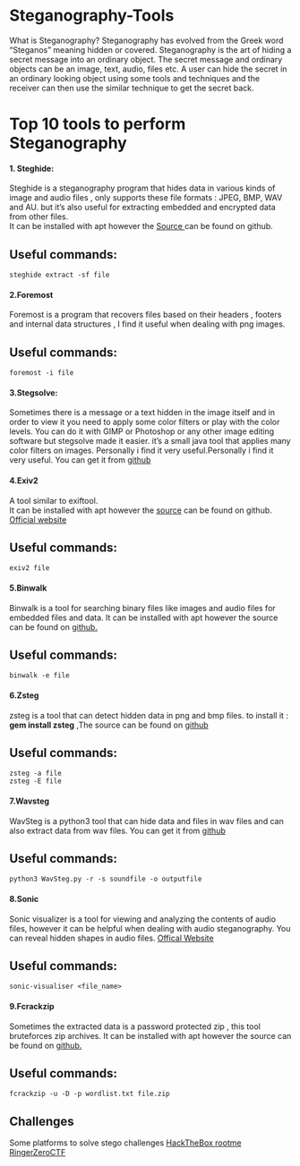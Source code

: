 # Steganography-Tools

What is Steganography?
Steganography has evolved from the Greek word “Steganos” meaning hidden or covered. Steganography is the art of hiding a secret message into an ordinary object. The secret message and ordinary objects can be an image, text, audio, files etc. A user can hide the secret in an ordinary looking object using some tools and techniques and the receiver can then use the similar technique to get the secret back.

<h1>Top 10 tools to perform Steganography</h1>
<h4>1. Steghide:</h4>
Steghide is a steganography program that hides data in various kinds of image and audio files , only supports these file formats : JPEG, BMP, WAV and AU. but it’s also useful for extracting embedded and encrypted data from other files.<br>
It can be installed with apt however the <a href="https://github.com/StefanoDeVuono/steghide">Source </a>can be found on github.



## Useful commands:

```
steghide extract -sf file
```

<h4>2.Foremost</h4>
Foremost is a program that recovers files based on their headers , footers and internal data structures , I find it useful when dealing with png images.

## Useful commands:
```
foremost -i file
```
<h4>3.Stegsolve:</h4>
Sometimes there is a message or a text hidden in the image itself and in order to view it you need to apply some color filters or play with the color levels. You can do it with GIMP or Photoshop or any other image editing software but stegsolve made it easier. it’s a small java tool that applies many color filters on images. Personally i find it very useful.Personally i find it very useful.
You can get it from <a href="https://github.com/eugenekolo/sec-tools/tree/master/stego/stegsolve/stegsolve">github</a>

<h4>4.Exiv2</h4>
A tool similar to exiftool.<br>
It can be installed with apt however the <a href="https://github.com/Exiv2/exiv2">source</a> can be found on github.
<a href="https://exiv2.org/">Official website</a>

## Useful commands:
```
exiv2 file
```
<h4>5.Binwalk</h4>
Binwalk is a tool for searching binary files like images and audio files for embedded files and data.
It can be installed with apt however the source can be found on <a href="https://github.com/ReFirmLabs/binwalk">github.</a>

## Useful commands:
```
binwalk -e file
```


<h4>6.Zsteg</h3>
zsteg is a tool that can detect hidden data in png and bmp files.
to install it : <b>gem install zsteg</b> ,The source can be found on <a href="https://github.com/zed-0xff/zsteg">github</a>

## Useful commands:
```
zsteg -a file
zsteg -E file
```
<h4>7.Wavsteg</h4>
WavSteg is a python3 tool that can hide data and files in wav files and can also extract data from wav files.
You can get it from <a href="https://github.com/ragibson/Steganography#WavSteg">github</a>

## Useful commands:
```
python3 WavSteg.py -r -s soundfile -o outputfile
```

<h4>8.Sonic</h4> 
Sonic visualizer is a tool for viewing and analyzing the contents of audio files, however it can be helpful when dealing with audio steganography. You can reveal hidden shapes in audio files.
<a href="https://www.sonicvisualiser.org/">Offical Website</a>

## Useful commands:
```
sonic-visualiser <file_name>
```
<h4>9.Fcrackzip</h4>
Sometimes the extracted data is a password protected zip , this tool bruteforces zip archives.
It can be installed with apt however the source can be found on <a href="https://github.com/hyc/fcrackzip">github.</a>

## Useful commands:

```
fcrackzip -u -D -p wordlist.txt file.zip 
```

## Challenges
Some platforms to solve stego challenges <a href="https://www.hackthebox.com/">HackTheBox </a> <a href="https://www.root-me.org/">rootme</a>  <a href="https://ringzer0ctf.com/challenges">RingerZeroCTF</a>



